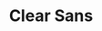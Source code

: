 ---
title: Clear Sans
tags:
- Open source
link: "https://01.org/clear-sans"
site: 01.org
intro: "A versatile OpenType font for screen, print and Web, and designed with on-screen legibility in mind."
type: Resource
preview: clear-sans.png
category: 
- Typography
- Visual design
---
